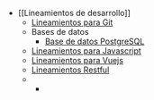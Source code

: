 - [[Lineamientos de desarrollo]]
	- [Lineamientos para Git](https://salsa.crip.conacyt.mx/guidelines/git/)
	- Bases de datos
		- [Base de datos PostgreSQL](https://salsa.crip.conacyt.mx/guidelines/database/)
	- [Lineamientos para Javascript](https://salsa.crip.conacyt.mx/guidelines/javascript/)
	- [Lineamientos para Vuejs](https://salsa.crip.conacyt.mx/guidelines/front-end/)
	- [Lineamientos Restful](https://salsa.crip.conacyt.mx/guidelines/rest/)
	-
		-